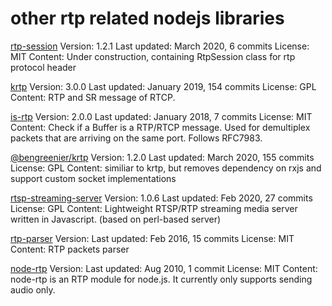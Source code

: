 # other rtp related nodejs libraries

[rtp-session](https://github.com/MayamaTakeshi/rtp-session#readme)
Version: 1.2.1
Last updated: March 2020, 6 commits
License: MIT
Content: Under construction, containing RtpSession class for rtp protocol header

[krtp](https://github.com/1995parham/krtp#readme)
Version: 3.0.0
Last updated: January 2019, 154 commits
License: GPL
Content: RTP and SR message of RTCP.

[is-rtp](https://github.com/nodertc/is-rtp#readme)
Version: 2.0.0
Last updated: January 2018, 7 commits
License: MIT
Content: Check if a Buffer is a RTP/RTCP message. Used for demultiplex packets that are arriving on the same port. Follows RFC7983.

[@bengreenier/krtp](https://github.com/bengreenier/krtp#readme)
Version: 1.2.0
Last updated: March 2020, 155 commits
License: GPL
Content: similiar to krtp, but removes dependency on rxjs and support custom socket implementations

[rtsp-streaming-server](https://github.com/chriswiggins/rtsp-streaming-server#readme)
Version: 1.0.6
Last updated: Feb 2020, 27 commits
License: GPL
Content: Lightweight RTSP/RTP streaming media server written in Javascript. (based on perl-based server)

[rtp-parser](https://github.com/fleg/rtp-parser#readme)
Version:
Last updated: Feb 2016, 15 commits
License: MIT
Content: RTP packets parser

[node-rtp](https://github.com/mscdex/node-rtp)
Version:
Last updated: Aug 2010, 1 commit
License: MIT
Content: node-rtp is an RTP module for node.js. It currently only supports sending audio only.
